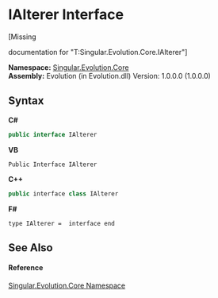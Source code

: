 # IAlterer Interface
 

\[Missing <summary> documentation for "T:Singular.Evolution.Core.IAlterer"\]

**Namespace:**&nbsp;<a href="7a43d210-bf66-e44d-0f97-e9e0fe26b1b8">Singular.Evolution.Core</a><br />**Assembly:**&nbsp;Evolution (in Evolution.dll) Version: 1.0.0.0 (1.0.0.0)

## Syntax

**C#**<br />
``` C#
public interface IAlterer
```

**VB**<br />
``` VB
Public Interface IAlterer
```

**C++**<br />
``` C++
public interface class IAlterer
```

**F#**<br />
``` F#
type IAlterer =  interface end
```


## See Also


#### Reference
<a href="7a43d210-bf66-e44d-0f97-e9e0fe26b1b8">Singular.Evolution.Core Namespace</a><br />